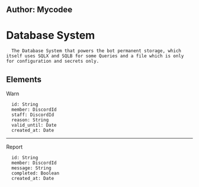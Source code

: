 Author: Mycodee
----

# Database System
```
  The Database System that powers the bot permanent storage, which itself uses SQLX and SQLB for some Queries and a file which is only for configuration and secrets only.
```

## Elements

Warn
```
  id: String
  member: DiscordId
  staff: DiscordId
  reason: String
  valid_until: Date
  created_at: Date
```
----

Report
```
  id: String
  member: DiscordId
  message: String 
  completed: Boolean
  created_at: Date
```
